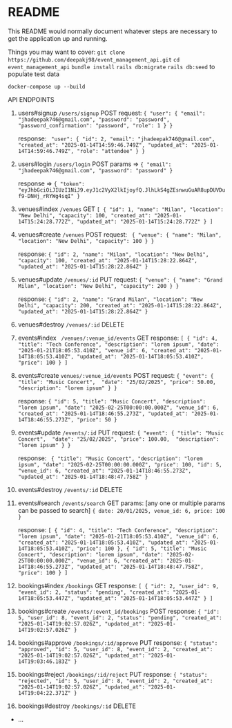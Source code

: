 # README

This README would normally document whatever steps are necessary to get the
application up and running.

Things you may want to cover:
 `git clone https://github.com/deepakj98/event_management_api.git`
 `cd event_management_api`
 `bundle install`
 `rails db:migrate`
 `rails db:seed` to populate test data

 `docker-compose up --build`
 


API ENDPOINTS
1. users#signup  				`/users/signup` 			POST
	request:
	`{
	    "user": {
	        "email": "jhadeepak746@gmail.com",
	        "password": "password",
	        "password_confirmation": "password",
	        "role": 1
	    }
	}`

	response:
	`
	    "user": {
        	"id": 2,
        	"email": "jhadeepak746@gmail.com",
        	"created_at": "2025-01-14T14:59:46.749Z",
        	"updated_at": "2025-01-14T14:59:46.749Z",
        	"role": "attendee"
    	}
	}` 
2. users#login 					`/users/login` 				POST
	params =>
	`{
		"email": "jhadeepak746@gmail.com",
		"password": "password"
	}`

	response =>
	`{
	  "token": "eyJhbGciOiJIUzI1NiJ9.eyJ1c2VyX2lkIjoyfQ.JlhLkS4gZEsnwuGuAR8upDUVDuf9-DNHj_rRYWg4sqI"
	 }`
3. venues#index  				`/venues` 					GET
	`[
	    {
	        "id": 1,
	        "name": "Milan",
	        "location": "New Delhi",
	        "capacity": 100,
	        "created_at": "2025-01-14T15:24:28.772Z",
	        "updated_at": "2025-01-14T15:24:28.772Z"
	    }
	]`
4. venues#create 				`/venues` 					POST
	request:
	 `
	 {
	    "venue": {
	        "name": "Milan",
	        "location": "New Delhi",
	        "capacity": 100
	    }
	}`

	response:
	`{
	    "id": 2,
	    "name": "Milan",
	    "location": "New Delhi",
	    "capacity": 100,
	    "created_at": "2025-01-14T15:28:22.864Z",
	    "updated_at": "2025-01-14T15:28:22.864Z"
	}`
5. venues#update 				`/venues/:id`		 		PUT
	request:
	`{
		"venue": {
		    "name": "Grand Milan",
		    "location": "New Delhi",
		    "capacity": 200
		}
	}`

	response:
	`{
	    "id": 2,
	    "name": "Grand Milan",
	    "location": "New Delhi",
	    "capacity": 200,
	    "created_at": "2025-01-14T15:28:22.864Z",
	    "updated_at": "2025-01-14T15:28:22.864Z"
	}`
6. venues#destroy 				`/venues/:id`				DELETE
7. events#index					` /venues/:venue_id/events`	GET
	response:
	`[
	    {
	        "id": 4,
	        "title": "Tech Conference",
	        "description": "lorem ipsum",
	        "date": "2025-01-21T18:05:53.410Z",
	        "venue_id": 6,
	        "created_at": "2025-01-14T18:05:53.410Z",
	        "updated_at": "2025-01-14T18:05:53.410Z",
	        "price": 100
	    }
	]`
8. events#create				`venues/:venue_id/events`	POST
	request:
	`{
	    "event": {
	        "title": "Music Concert", 
	        "date": "25/02/2025",
	         "price": 50.00, 
	          "description": "lorem ipsum"
	    }
	}`

	response:
	`{
		"id": 5,
		"title": "Music Concert",
		"description": "lorem ipsum",
		"date": "2025-02-25T00:00:00.000Z",
		"venue_id": 6,
		"created_at": "2025-01-14T18:46:55.273Z",
		"updated_at": "2025-01-14T18:46:55.273Z",
		"price": 50
	}`
9. events#update				`/events/:id`				PUT
	request:
	`{
	    "event": {
	        "title": "Music Concert", 
	        "date": "25/02/2025",
	         "price": 100.00, 
	          "description": "lorem ipsum"
	    }
	}`

	response:
	`
	{
	    "title": "Music Concert",
	    "description": "lorem ipsum",
	    "date": "2025-02-25T00:00:00.000Z",
	    "price": 100,
	    "id": 5,
	    "venue_id": 6,
	    "created_at": "2025-01-14T18:46:55.273Z",
	    "updated_at": "2025-01-14T18:48:47.758Z"
	}`
10. events#destroy				`/events/:id`				DELETE
11. events#search				`/events/search`			GET
	params: [any one or multiple params can be passed to search]
	`{
		date: 20/01/2025,
		venue_id: 6,
		price: 100
	}`

	response:
	`[
		{
		    "id": 4,
		    "title": "Tech Conference",
		    "description": "lorem ipsum",
		    "date": "2025-01-21T18:05:53.410Z",
		    "venue_id": 6,
		    "created_at": "2025-01-14T18:05:53.410Z",
		    "updated_at": "2025-01-14T18:05:53.410Z",
		    "price": 100
		},
		{
		    "id": 5,
		    "title": "Music Concert",
		    "description": "lorem ipsum",
		    "date": "2025-02-25T00:00:00.000Z",
		    "venue_id": 6,
		    "created_at": "2025-01-14T18:46:55.273Z",
		    "updated_at": "2025-01-14T18:48:47.758Z",
		    "price": 100
		}
	]`

12. bookings#index 				`/bookings`					GET
	response:
	`[
		{
		    "id": 2,
		    "user_id": 9,
		    "event_id": 2,
		    "status": "pending",
		    "created_at": "2025-01-14T18:05:53.447Z",
		    "updated_at": "2025-01-14T18:05:53.447Z"
		}
	]`
13. bookings#create				`/events/:event_id/bookings` POST
	response:
	`{
	    "id": 5,
	    "user_id": 8,
	    "event_id": 2,
	    "status": "pending",
	    "created_at": "2025-01-14T19:02:57.026Z",
	    "updated_at": "2025-01-14T19:02:57.026Z"
	}`
14. bookings#approve			`/bookings/:id/approve`     PUT
	response:
	`{
		"status": "approved",
		"id": 5,
		"user_id": 8,
		"event_id": 2,
		"created_at": "2025-01-14T19:02:57.026Z",
		"updated_at": "2025-01-14T19:03:46.183Z"
	}`
15. bookings#reject				`/bookings/:id/reject` 		PUT
	response:
	`{
		"status": "rejected",
		"id": 5,
		"user_id": 8,
		"event_id": 2,
		"created_at": "2025-01-14T19:02:57.026Z",
		"updated_at": "2025-01-14T19:04:22.371Z"
	}`
16. bookings#destroy			`/bookings/:id`				DELETE




* ...
